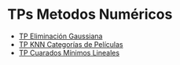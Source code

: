 # TPs Metodos Numéricos
 
- [TP Eliminación Gaussiana](./tp1)
- [TP KNN Categorías de Películas](./tp2)
- [TP Cuarados Mínimos Lineales](./tp3)
